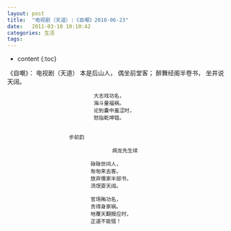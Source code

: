 ```yaml
---
layout: post
title:  "电视剧（天道）:《自嘲》2010-06-23"
date:   2011-03-10 10:10:42
categories: 生活
tags:
---
```


* content
{:toc}

《自嘲》：
                                              电视剧（天道）
                                本是后山人，
                                偶坐前堂客；
                                醉舞经阁半卷书，
                                坐井说天阔。<!--excerpt-->
 
                                大志戏功名，
                                海斗量福祸。
                                论到囊中羞涩时，
                                怒指乾坤错。
 
 
                        步前韵              
 
                                      病龙先生续
 
                               碌碌世间人，
                               匆匆来去客。
                               放弃儒家半部书，
                               流氓耍天阔。
 
                               官场贿功名，
                               贪得身家祸。
                               地覆天翻报应时，
                               正道不能错！ 
        
